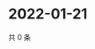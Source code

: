 # 2022-01-21

共 0 条

<!-- BEGIN WEIBO -->
<!-- 最后更新时间 Fri Jan 21 2022 03:09:01 GMT+0800 (China Standard Time) -->

<!-- END WEIBO -->
